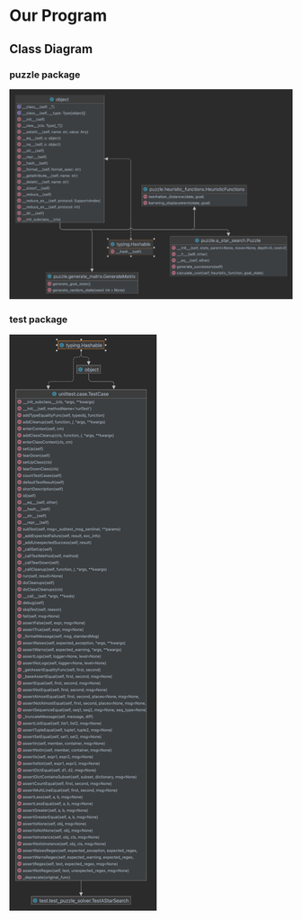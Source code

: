 # Our Program
## Class Diagram
### puzzle package
![img.png](images/puzzle.png)

### test package
![img_1.png](images/test.png)
